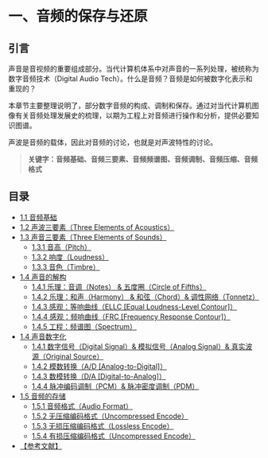 
# 一、音频的保存与还原

## **引言**
声音是音视频的重要组成部分。当代计算机体系中对声音的一系列处理，被统称为数字音频技术（Digital Audio Tech）。什么是音频？音频是如何被数字化表示和重现的？

本章节主要整理说明了，部分数字音频的构成、调制和保存。通过对当代计算机图像有关音频处理发展史的梳理，以期为工程上对音频进行操作和分析，提供必要知识图谱。

声波是音频的载体，因此对音频的讨论，也就是对声波特性的讨论。

>**关键字：音频基础、音频三要素、音频频谱图、音频调制、音频压缩、音频格式**

## **目录**
* [1.1 音频基础](Docs_1_1.md)
* [1.2 声波三要素（Three Elements of Acoustics）](Docs_1_2.md)
* [1.3 声音三要素（Three Elements of Sounds）](Docs_1_3.md)
	* [1.3.1 音高（Pitch）](Docs_1_3_1.md)
	* [1.3.2 响度（Loudness）](Docs_1_3_2.md)
	* [1.3.3 音色（Timbre）](Docs_1_3_3.md)
* [1.4 声音的解构](Docs_1_4.md)
	* [1.4.1 乐理：音调（Notes） & 五度圈（Circle of Fifths）](Docs_1_4_1.md)
	* [1.4.2 乐理：和声（Harmony） & 和弦（Chord）& 调性网络（Tonnetz）](Docs_1_4_2.md)
	* [1.4.3 感观：等响曲线（ELLC [Equal Loudness-Level Contour]）](Docs_1_4_3.md)
	* [1.4.4 感观：频响曲线（FRC [Frequency Response Contour]）](Docs_1_4_4.md)
	* [1.4.5 工程：频谱图（Spectrum）](Docs_1_4_5.md)
* [1.4 声音数字化](Docs_1_5.md)
	* [1.4.1 数字信号（Digital Signal）& 模拟信号（Analog Signal）& 真实波源（Original Source）](Docs_1_5_1.md)
	* [1.4.2 模数转换（A/D [Analog-to-Digital]）](Docs_1_5_2.md)
	* [1.4.3 数模转换（D/A [Digital-to-Analog]）](Docs_1_5_3.md)
	* [1.4.4 脉冲编码调制（PCM）& 脉冲密度调制（PDM）](Docs_1_5_4.md)
* [1.5 音频的存储]()
	* [1.5.1 音频格式（Audio Format）]()
	* [1.5.2 无压缩编码格式（Uncompressed Encode）]()
	* [1.5.3 无损压缩编码格式（Lossless Encode）]()
	* [1.5.4 有损压缩编码格式（Uncompressed Encode）]()
* [【参考文献】](References_1.md)
